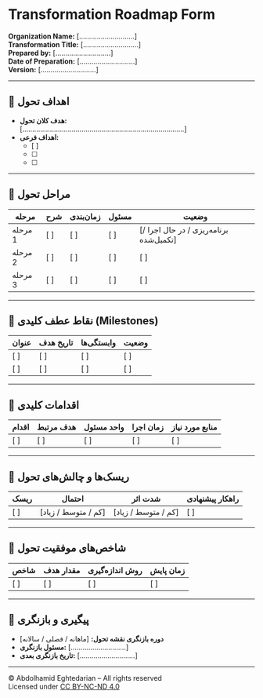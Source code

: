 # Transformation Roadmap Form  
**Organization Name:** [............................]  
**Transformation Title:** [............................]  
**Prepared by:** [............................]  
**Date of Preparation:** [............................]  
**Version:** [............................]  

---

## 🔹 اهداف تحول

- **هدف کلان تحول:**  
  [..................................................................................]  
- **اهداف فرعی:**  
  - [  ]  
  - [  ]  
  - [  ]

---

## 🔹 مراحل تحول

| مرحله | شرح | زمان‌بندی | مسئول | وضعیت |
|--------|------|------------|--------|--------|
| مرحله 1 | [  ] | [  ] | [  ] | [برنامه‌ریزی / در حال اجرا / تکمیل‌شده] |
| مرحله 2 | [  ] | [  ] | [  ] | [  ] |
| مرحله 3 | [  ] | [  ] | [  ] | [  ] |

---

## 🔹 نقاط عطف کلیدی (Milestones)

| عنوان | تاریخ هدف | وابستگی‌ها | وضعیت |
|--------|------------|--------------|--------|
| [  ]   | [  ]       | [  ]         | [  ] |
| [  ]   | [  ]       | [  ]         | [  ] |

---

## 🔹 اقدامات کلیدی

| اقدام | هدف مرتبط | واحد مسئول | زمان اجرا | منابع مورد نیاز |
|--------|-------------|--------------|------------|------------------|
| [  ]   | [  ]        | [  ]         | [  ]       | [  ] |

---

## 🔹 ریسک‌ها و چالش‌های تحول

| ریسک | احتمال | شدت اثر | راهکار پیشنهادی |
|------|---------|----------|------------------|
| [  ] | [کم / متوسط / زیاد] | [کم / متوسط / زیاد] | [  ] |

---

## 🔹 شاخص‌های موفقیت تحول

| شاخص | مقدار هدف | روش اندازه‌گیری | زمان پایش |
|------|------------|------------------|------------|
| [  ] | [  ]       | [  ]             | [  ] |

---

## 🔹 پیگیری و بازنگری

- **دوره بازنگری نقشه تحول:** [ماهانه / فصلی / سالانه]  
- **مسئول بازنگری:** [............................]  
- **تاریخ بازنگری بعدی:** [............................]

---

© Abdolhamid Eghtedarian – All rights reserved  
Licensed under [CC BY-NC-ND 4.0](https://creativecommons.org/licenses/by-nc-nd/4.0/)
